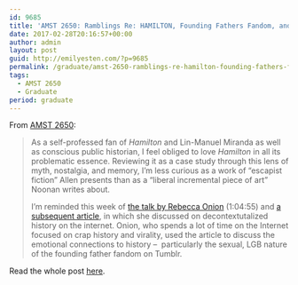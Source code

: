 ```yaml
---
id: 9685
title: 'AMST 2650: Ramblings Re: HAMILTON, Founding Fathers Fandom, and Myth as a Framework(?)'
date: 2017-02-28T20:16:57+00:00
author: admin
layout: post
guid: http://emilyesten.com/?p=9685
permalink: /graduate/amst-2650-ramblings-re-hamilton-founding-fathers-fandom-and-myth-as-a-framework/
tags:
  - AMST 2650
  - Graduate
period: graduate
---
```

From [AMST 2650](http://blogs.brown.edu/amst-2650-s01-spring-2017/):

> As a self-professed fan of _Hamilton_ and Lin-Manuel Miranda as well as conscious public historian, I feel obliged to love _Hamilton_ in all its problematic essence. Reviewing it as a case study through this lens of myth, nostalgia, and memory, I’m less curious as a work of “escapist fiction” Allen presents than as a “liberal incremental piece of art” Noonan writes about.
>
> I’m reminded this week of [the talk by Rebecca Onion](http://t.umblr.com/redirect?z=https%3A%2F%2Fwww.youtube.com%2Fwatch%3Fv%3DEIvAIyyZSZU&t=YTlhMzBiNWJiOWYzMjYwM2JkNGQzMmZjNDQ4NDAxNjc4ZjI5YjgyYixQT0JEWFNLOQ%3D%3D&b=t%3ABuHYNeU4S-GsP_cqG_AnuA&p=http%3A%2F%2Fthefederalistfreestyle.tumblr.com%2Fpost%252) (1:04:55) and [a subsequent article](http://nymag.com/selectall/2016/03/inside-tumblrs-founding-fathers-fandom.html#comments), in which she discussed on decontextutalized history on the internet. Onion, who spends a lot of time on the Internet focused on crap history and virality, used the article to discuss the emotional connections to history –  particularly the sexual, LGB nature of the founding father fandom on Tumblr.

Read the whole post [here](http://blogs.brown.edu/amst-2650-s01-spring-2017/2017/02/28/ramblings-re-hamilton-founding-fathers-fandom-and-myth-as-a-framework/).
